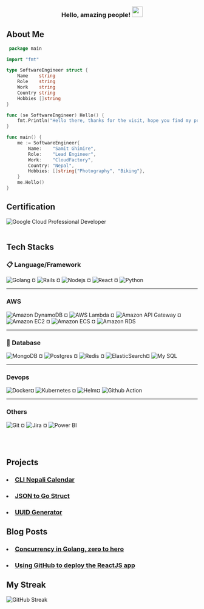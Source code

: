 <h3 align="center">
 Hello, amazing people!
  <img src="https://media.giphy.com/media/hvRJCLFzcasrR4ia7z/giphy.gif" width="28">
</h3>

## About Me

```go
 package main

import "fmt"

type SoftwareEngineer struct {
	Name    string
	Role    string
	Work    string
	Country string
	Hobbies []string
}

func (se SoftwareEngineer) Hello() {
	fmt.Println("Hello there, thanks for the visit, hope you find my profile useful!!")
}

func main() {
	me := SoftwareEngineer{
		Name:    "Samit Ghimire",
		Role:    "Lead Engineer",
		Work:    "CloudFactory",
		Country: "Nepal",
		Hobbies: []string{"Photography", "Biking"},
	}
	me.Hello()
}

```
## Certification
![Google Cloud Professional Developer](https://api.accredible.com/v1/frontend/credential_website_embed_image/badge/30912116)
<br></br>

## Tech Stacks
### 📋 Language/Framework
 <img alt="Golang" src="https://img.shields.io/badge/go-%2300ADD8.svg?style=for-the-badge&logo=go&logoColor=white" /> ¤
 <img alt="Rails" src="https://img.shields.io/badge/rails-%23CC0000.svg?style=for-the-badge&logo=ruby-on-rails&logoColor=white"> ¤
 <img alt="Nodejs" src="https://img.shields.io/badge/-Nodejs-43853d?style=for-the-badge&logo=Node.js&logoColor=white" /> ¤
 <img alt="React" src="https://img.shields.io/badge/react-%2320232a.svg?style=for-the-badge&logo=react&logoColor=white">  ¤
 <img alt="Python" src="https://img.shields.io/badge/python-3670A0?style=for-the-badge&logo=python&logoColor=white">
 <hr></hr>

### AWS 
<img alt="Amazon DynamoDB" src="https://img.shields.io/badge/DynamoDB-DynamoDB-blue?logo=amazondynamodb&style=for-the-badge&logoColor=white" /> ¤
<img alt="AWS Lambda" src="https://img.shields.io/badge/aws-aws%20lambda-orange?logo=awslambda&style=for-the-badge&logoColor=white" /> ¤
<img alt="Amazon API Gateway" src="https://img.shields.io/badge/APIGW-API%20Gateway-brightgreen?logo=amazonapigateway&style=for-the-badge&logoColor=white" /> ¤
<img alt="Amazon EC2" src="https://img.shields.io/badge/EC2-EC2-yellow?logo=amazonec2&style=for-the-badge&logoColor=white" /> ¤
<img alt="Amazon ECS" src="https://img.shields.io/badge/ECS-ECS-important?logo=amazonecs&style=for-the-badge&logoColor=white" /> ¤
<img alt="Amazon RDS" src="https://img.shields.io/badge/RDS-RDS-lightgrey?logo=amazonrds&style=for-the-badge&logoColor=white" /> 
<hr></hr>

### 💾 Database
<img alt="MongoDB" src="https://img.shields.io/badge/-MongoDB-13aa52?style=for-the-badge&logo=mongodb&logoColor=white" /> ¤
<img alt="Postgres" src="https://img.shields.io/badge/Postgres-Postgres-pink?logo=postgresql&style=for-the-badge&logoColor=white" /> ¤
<img alt="Redis" src="https://img.shields.io/badge/redis-%23DD0031.svg?style=for-the-badge&logo=redis&logoColor=white"/> ¤
<img alt="ElasticSearch" src="https://img.shields.io/badge/elasticsearch-elasticsearch-brightgreen?logo=elasticsearch&style=for-the-badge&logoColor=white" />¤
<img alt="My SQL" src="https://img.shields.io/badge/mysql-%2300f.svg?style=for-the-badge&logo=mysql&logoColor=white"/>
<hr></hr>


### Devops
<img alt="Docker" src="https://img.shields.io/badge/docker-%230db7ed.svg?style=for-the-badge&logo=docker&logoColor=white">¤
<img  alt="Kubernetes" src="https://img.shields.io/badge/kubernetes-%23326ce5.svg?style=for-the-badge&logo=kubernetes&logoColor=white"> ¤
<img alt="Helm" src="https://img.shields.io/badge/Helm-Helm-blue?logo=helm&logoColor=white&style=for-the-badge&color=white" />¤
<img  alt="Github Action" src="https://img.shields.io/badge/github%20actions-%232671E5.svg?style=for-the-badge&logo=githubactions&logoColor=white">
<hr></hr>


### Others
  <img alt="Git" src="https://img.shields.io/badge/-Git-F05032?style=for-the-badge&logo=git&logoColor=white" /> ¤
  <img alt="Jira" src="https://img.shields.io/badge/jira-%230A0FFF.svg?style=for-the-badge&logo=jira&logoColor=white" /> ¤
  <img alt="Power BI" src="https://img.shields.io/badge/power_bi-F2C811?style=for-the-badge&logo=powerbi&logoColor=white">

<br></br>

## Projects
### <li>  <a href="https://github.com/samit22/calendarN"> CLI Nepali Calendar</a></li>
### <li> <a href="https://github.com/samit22/json-go"> JSON to Go Struct </a></li>
### <li> <a href="https://github.com/samit22/uuid"> UUID Generator </a></li>


## Blog Posts

### <li> <a href="https://blog.samitghimire.com.np/concurrency-in-golang-zero-to-hero">Concurrency in Golang, zero to hero</a></li>
### <li> <a href="https://blog.samitghimire.com.np/using-github-to-deploy-the-reactjs-app">Using GitHub to deploy the ReactJS app</a></li>


## My Streak

![GitHub Streak](https://streak-stats.demolab.com/?user=samit22&theme=monokai-metallian&hide_border=true)

